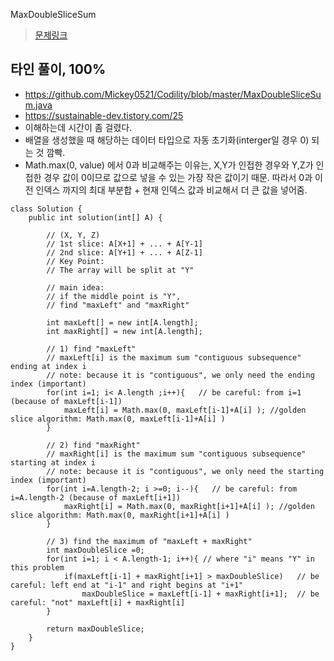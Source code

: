MaxDoubleSliceSum

> [문제링크](https://app.codility.com/programmers/lessons/9-maximum_slice_problem/max_double_slice_sum/)


## 타인 풀이, 100%
- https://github.com/Mickey0521/Codility/blob/master/MaxDoubleSliceSum.java
- https://sustainable-dev.tistory.com/25
- 이해하는데 시간이 좀 걸렸다. 
- 배열을 생성했을 때 해당하는 데이터 타입으로 자동 초기화(interger일 경우 0) 되는 것 깜빡.
- Math.max(0, value) 에서 0과 비교해주는 이유는, X,Y가 인접한 경우와 Y,Z가 인접한 경우 값이 0이므로 값으로 넣을 수 있는 가장 작은 값이기 때문. 따라서 0과 이전 인덱스 까지의 최대 부분합 + 현재 인덱스 값과 비교해서 더 큰 값을 넣어줌.

```
class Solution {
    public int solution(int[] A) {

        // (X, Y, Z)
        // 1st slice: A[X+1] + ... + A[Y-1] 
        // 2nd slice: A[Y+1] + ... + A[Z-1]
        // Key Point:
        // The array will be split at "Y" 
        
        // main idea:
        // if the middle point is "Y",
        // find "maxLeft" and "maxRight"
        
        int maxLeft[] = new int[A.length];
        int maxRight[] = new int[A.length];
        
        // 1) find "maxLeft"
        // maxLeft[i] is the maximum sum "contiguous subsequence" ending at index i 
        // note: because it is "contiguous", we only need the ending index (important)
        for(int i=1; i< A.length ;i++){   // be careful: from i=1 (because of maxLeft[i-1])
            maxLeft[i] = Math.max(0, maxLeft[i-1]+A[i] ); //golden slice algorithm: Math.max(0, maxLeft[i-1]+A[i] )
        } 
        
        // 2) find "maxRight"
        // maxRight[i] is the maximum sum "contiguous subsequence" starting at index i 
        // note: because it is "contiguous", we only need the starting index (important)
        for(int i=A.length-2; i >=0; i--){   // be careful: from i=A.length-2 (because of maxLeft[i+1])
            maxRight[i] = Math.max(0, maxRight[i+1]+A[i] ); //golden slice algorithm: Math.max(0, maxRight[i+1]+A[i] )
        } 
        
        // 3) find the maximum of "maxLeft + maxRight"
        int maxDoubleSlice =0;
        for(int i=1; i < A.length-1; i++){ // where "i" means "Y" in this problem
            if(maxLeft[i-1] + maxRight[i+1] > maxDoubleSlice)   // be careful: left end at "i-1" and right begins at "i+1"
                maxDoubleSlice = maxLeft[i-1] + maxRight[i+1];  // be careful: "not" maxLeft[i] + maxRight[i]
        } 
        
        return maxDoubleSlice;
    }
}
```